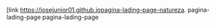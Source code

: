 [link https://josejunior01.github.iopagina-lading-page-natureza. pagina-lading-page
 pagina-lading-page

